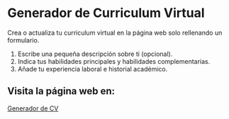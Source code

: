 # Generador de Curriculum Virtual
Crea o actualiza tu curriculum virtual en la página web solo rellenando un formulario.

1. Escribe una pequeña descripción sobre ti (opcional).
2. Indica tus habilidades principales y habilidades complementarias.
3. Añade tu experiencia laboral e historial académico.

## Visita la página web en:
<a href="https://ilovecv.onrender.com">Generador de CV</a>
